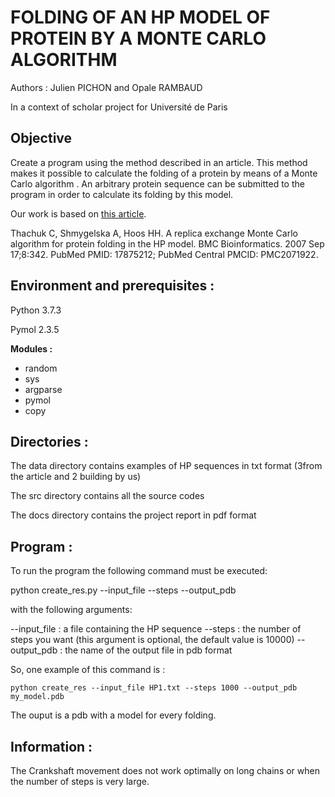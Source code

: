 # FOLDING OF AN HP MODEL OF PROTEIN BY A MONTE CARLO ALGORITHM

Authors : Julien PICHON and Opale RAMBAUD

In a context of scholar project for Université de Paris 

## Objective

Create a program using the method described in an article. 
This method makes it possible to calculate the folding of a protein by means of a Monte Carlo algorithm . 
An arbitrary protein sequence can be submitted to the program in order to calculate its folding by this model.

Our work is based on [this article](https://bmcbioinformatics.biomedcentral.com/articles/10.1186/1471-2105-8-342).

Thachuk C, Shmygelska A, Hoos HH. A replica exchange Monte Carlo algorithm for protein folding in the HP model. 
BMC Bioinformatics. 2007 Sep 17;8:342. PubMed PMID: 17875212; PubMed Central PMCID: PMC2071922.


## Environment and prerequisites : 

Python 3.7.3

Pymol 2.3.5

**Modules :** 

- random 
- sys
- argparse
- pymol
- copy

## Directories :


The data directory contains examples of HP sequences in txt format (3from the article and 2 building by us)

The src directory contains all the source codes 

The docs directory contains the project report in pdf format

## Program :

To run the program the following command must be executed: 

python create_res.py --input_file --steps --output_pdb

with the following arguments:

--input_file : a file containing the HP sequence 
--steps : the number of steps you want (this argument is optional, the default value is 10000)
--output_pdb : the name of the output file in pdb format 

So, one example of this command is : 

`python create_res --input_file HP1.txt --steps 1000 --output_pdb my_model.pdb`

The ouput is a pdb with a model for every folding. 



## Information :

The Crankshaft movement does not work optimally on long chains or when the number of steps is very large. 
